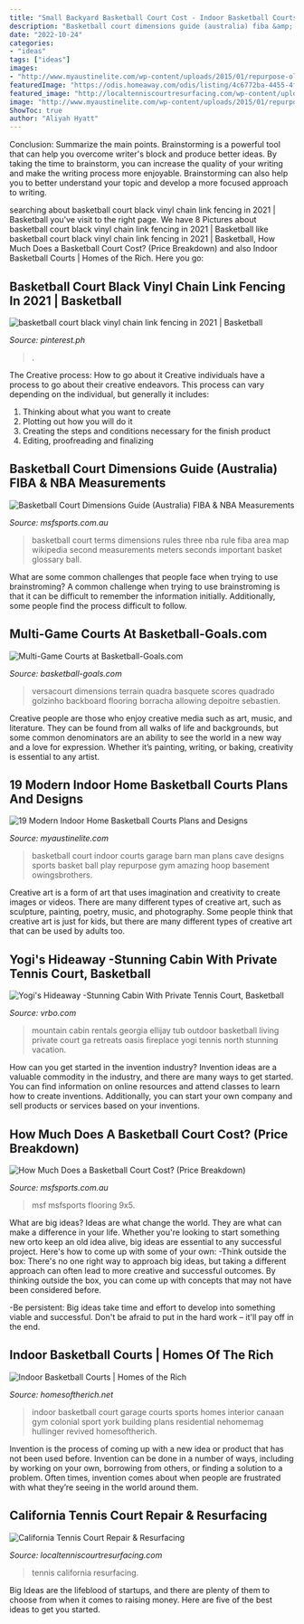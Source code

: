```yaml
---
title: "Small Backyard Basketball Court Cost - Indoor Basketball Courts"
description: "Basketball court dimensions guide (australia) fiba &amp; nba measurements"
date: "2022-10-24"
categories:
- "ideas"
tags: ["ideas"]
images:
- "http://www.myaustinelite.com/wp-content/uploads/2015/01/repurpose-old-garage-for-indoor-home-basketball-courts.jpg?x34469"
featuredImage: "https://odis.homeaway.com/odis/listing/4c6772ba-4455-4fb6-92fb-800de0bfc206.c10.jpg"
featured_image: "http://localtenniscourtresurfacing.com/wp-content/uploads/2014/02/TennisCourtResurfacingCA.jpg"
image: "http://www.myaustinelite.com/wp-content/uploads/2015/01/repurpose-old-garage-for-indoor-home-basketball-courts.jpg?x34469"
ShowToc: true
author: "Aliyah Hyatt"
---
```



Conclusion: Summarize the main points.
Brainstorming is a powerful tool that can help you overcome writer's block and produce better ideas. By taking the time to brainstorm, you can increase the quality of your writing and make the writing process more enjoyable. Brainstorming can also help you to better understand your topic and develop a more focused approach to writing.

	

		
searching about basketball court black vinyl chain link fencing in 2021 | Basketball you've visit to the right page. We have 8 Pictures about basketball court black vinyl chain link fencing in 2021 | Basketball like basketball court black vinyl chain link fencing in 2021 | Basketball, How Much Does a Basketball Court Cost? (Price Breakdown) and also Indoor Basketball Courts | Homes of the Rich. Here you go:
		
    
## Basketball Court Black Vinyl Chain Link Fencing In 2021 | Basketball

<img loading=lazy src="https://i.pinimg.com/736x/36/9f/b1/369fb17c920272ee3aec2056526f99ff--chain-link-fencing-basketball-court.jpg" onerror="this.onerror=null;this.src='https://tse2.mm.bing.net/th?id=OIP.8jKXCW9z7ohYaekvlccMogAAAA&amp;pid=15.1';" alt="basketball court black vinyl chain link fencing in 2021 | Basketball">

_Source: pinterest.ph_

>. 

	

The Creative process: How to go about it
Creative individuals have a process to go about their creative endeavors. This process can vary depending on the individual, but generally it includes: 
1. Thinking about what you want to create 
2. Plotting out how you will do it 
3. Creating the steps and conditions necessary for the finish product 
4. Editing, proofreading and finalizing 

    
## Basketball Court Dimensions Guide (Australia) FIBA &amp; NBA Measurements

<img loading=lazy src="https://static.msfsports.com.au/wp-content/uploads/2019/05/Basketball_Court_Dimensions_Layout_terms-668x1024.png" onerror="this.onerror=null;this.src='https://tse2.mm.bing.net/th?id=OIP.Z8eMEwRUMPxApHJagklrDQHaLW&amp;pid=15.1';" alt="Basketball Court Dimensions Guide (Australia) FIBA &amp; NBA Measurements">

_Source: msfsports.com.au_

>basketball court terms dimensions rules three nba rule fiba area map wikipedia second measurements meters seconds important basket glossary ball. 

	

What are some common challenges that people face when trying to use brainstroming?
A common challenge when trying to use brainstroming is that it can be difficult to remember the information initially. Additionally, some people find the process difficult to follow.

    
## Multi-Game Courts At Basketball-Goals.com

<img loading=lazy src="https://www.basketball-goals.com/images/831x561xbackyard-multi-game-court.jpg.pagespeed.ic.QVTZlH_iku.jpg" onerror="this.onerror=null;this.src='https://tse4.mm.bing.net/th?id=OIP.5ioETObS5UWvY4om16eXSgHaE_&amp;pid=15.1';" alt="Multi-Game Courts at Basketball-Goals.com">

_Source: basketball-goals.com_

>versacourt dimensions terrain quadra basquete scores quadrado golzinho backboard flooring borracha allowing depoitre sebastien. 

	

Creative people are those who enjoy creative media such as art, music, and literature. They can be found from all walks of life and backgrounds, but some common denominators are an ability to see the world in a new way and a love for expression. Whether it’s painting, writing, or baking, creativity is essential to any artist.

    
## 19 Modern Indoor Home Basketball Courts Plans And Designs

<img loading=lazy src="http://www.myaustinelite.com/wp-content/uploads/2015/01/repurpose-old-garage-for-indoor-home-basketball-courts.jpg?x34469" onerror="this.onerror=null;this.src='https://tse2.mm.bing.net/th?id=OIP.-D5e5Tupc-0C8MJOh5g6OwHaE8&amp;pid=15.1';" alt="19 Modern Indoor Home Basketball Courts Plans and Designs">

_Source: myaustinelite.com_

>basketball court indoor courts garage barn man plans cave designs sports basket ball play repurpose gym amazing hoop basement owingsbrothers. 

	

Creative art is a form of art that uses imagination and creativity to create images or videos. There are many different types of creative art, such as sculpture, painting, poetry, music, and photography. Some people think that creative art is just for kids, but there are many different types of creative art that can be used by adults too.

    
## Yogi&#039;s Hideaway -Stunning Cabin With Private Tennis Court, Basketball

<img loading=lazy src="https://odis.homeaway.com/odis/listing/4c6772ba-4455-4fb6-92fb-800de0bfc206.c10.jpg" onerror="this.onerror=null;this.src='https://tse4.mm.bing.net/th?id=OIP.IrhJBTph6umUQVpsuMxGmQHaE7&amp;pid=15.1';" alt="Yogi&#039;s Hideaway -Stunning Cabin With Private Tennis Court, Basketball">

_Source: vrbo.com_

>mountain cabin rentals georgia ellijay tub outdoor basketball living private court ga retreats oasis fireplace yogi tennis north stunning vacation. 

	

How can you get started in the invention industry?
Invention ideas are a valuable commodity in the industry, and there are many ways to get started. You can find information on online resources and attend classes to learn how to create inventions. Additionally, you can start your own company and sell products or services based on your inventions.

    
## How Much Does A Basketball Court Cost? (Price Breakdown)

<img loading=lazy src="https://static.msfsports.com.au/wp-content/uploads/2019/09/green_synthetic_backyard_basketball_court_installation_australia_msf_sports-1024x576.png" onerror="this.onerror=null;this.src='https://tse3.mm.bing.net/th?id=OIP.uEJ4Lm5Ucfg_rrvxWMA-9AHaEK&amp;pid=15.1';" alt="How Much Does a Basketball Court Cost? (Price Breakdown)">

_Source: msfsports.com.au_

>msf msfsports flooring 9x5. 

	

What are big ideas?
Ideas are what change the world. They are what can make a difference in your life. Whether you're looking to start something new orto keep an old idea alive, big ideas are essential to any successful project. Here's how to come up with some of your own: 
-Think outside the box: There's no one right way to approach big ideas, but taking a different approach can often lead to more creative and successful outcomes. By thinking outside the box, you can come up with concepts that may not have been considered before. 

-Be persistent: Big ideas take time and effort to develop into something viable and successful. Don't be afraid to put in the hard work – it'll pay off in the end.

    
## Indoor Basketball Courts | Homes Of The Rich

<img loading=lazy src="https://homesoftherich.net/wp-content/uploads/2014/12/Screen-Shot-2014-12-15-at-2.38.27-AM.png" onerror="this.onerror=null;this.src='https://tse3.mm.bing.net/th?id=OIP.o1lCFgj5zqjKkopQIH4X7wHaFz&amp;pid=15.1';" alt="Indoor Basketball Courts | Homes of the Rich">

_Source: homesoftherich.net_

>indoor basketball court garage courts sports homes interior canaan gym colonial sport york building plans residential nehomemag hullinger revived homesoftherich. 

	

Invention is the process of coming up with a new idea or product that has not been used before. Invention can be done in a number of ways, including by working on your own, borrowing from others, or finding a solution to a problem. Often times, invention comes about when people are frustrated with what they’re seeing in the world around them.

    
## California Tennis Court Repair &amp; Resurfacing

<img loading=lazy src="http://localtenniscourtresurfacing.com/wp-content/uploads/2014/02/TennisCourtResurfacingCA.jpg" onerror="this.onerror=null;this.src='https://tse3.mm.bing.net/th?id=OIP.HWqj7SNOSI2f4JEehwimbwHaFh&amp;pid=15.1';" alt="California Tennis Court Repair &amp; Resurfacing">

_Source: localtenniscourtresurfacing.com_

>tennis california resurfacing. 

	

Big Ideas are the lifeblood of startups, and there are plenty of them to choose from when it comes to raising money. Here are five of the best ideas to get you started.

